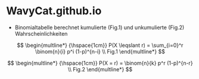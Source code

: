 # WavyCat.github.io

* Binomialtabelle berechnet kumulierte (Fig.1) und unkumulierte (Fig.2) Wahrscheinlichkeiten

$$
\begin{multline*} 
{\hspace{1cm}} P(X \leqslant r) = \sum_{i=0}^r \binom{n}{i} p^i (1-p)^{n-i} \\
Fig.1
\end{multline*} 
$$

$$
\begin{multline*} 
{\hspace{1cm}} P(X = r) = \binom{n}{k} p^r (1-p)^{n-r} \\
Fig.2
\end{multline*} 
$$
